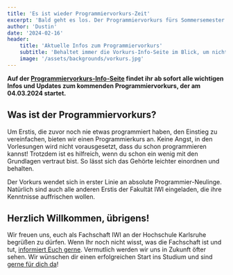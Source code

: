 ```yaml
---
title: 'Es ist wieder Programmiervorkurs-Zeit'
excerpt: 'Bald geht es los. Der Programmiervorkurs fürs Sommersemester 2024 startet.'
author: 'Dustin'
date: '2024-02-16'
header:
    title: 'Aktuelle Infos zum Programmiervorkurs'
    subtitle: 'Behaltet immer die Vorkurs-Info-Seite im Blick, um nichts zu verpassen'
    image: '/assets/backgrounds/vorkurs.jpg'
---
```

**Auf der [Programmiervorkurs-Info-Seite](/vorkurs/) findet ihr ab sofort alle wichtigen Infos 
und Updates zum kommenden Programmiervorkurs, der am 04.03.2024 startet.**

## Was ist der Programmiervorkurs?

Um Erstis, die zuvor noch nie etwas programmiert haben, den Einstieg zu vereinfachen, bieten wir einen Programmierkurs an. Keine Angst, in den Vorlesungen wird nicht vorausgesetzt, dass du schon programmieren kannst! Trotzdem ist es hilfreich, wenn du schon ein wenig mit den Grundlagen vertraut bist. So lässt sich das Gehörte leichter einordnen und behalten.

Der Vorkurs wendet sich in erster Linie an absolute Programmier-Neulinge. Natürlich sind auch alle anderen Erstis der Fakultät IWI eingeladen, die ihre Kenntnisse auffrischen wollen.

## Herzlich Willkommen, übrigens!

Wir freuen uns, euch als Fachschaft IWI an der Hochschule Karlsruhe begrüßen zu
dürfen. Wenn Ihr noch nicht wisst, was die Fachschaft ist und tut,
[informiert Euch gerne](/werwirsind/). Vermutlich werden wir uns in Zukunft öfter
sehen. Wir wünschen dir einen erfolgreichen Start ins Studium und sind
[gerne für dich da](/kontakt/)!
